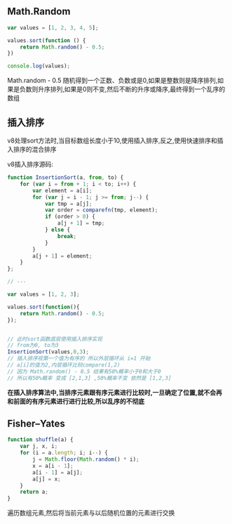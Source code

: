 ## Math.Random

```js
var values = [1, 2, 3, 4, 5];

values.sort(function () {
    return Math.random() - 0.5;
})

console.log(values);
```

Math.random - 0.5 随机得到一个正数、负数或是0,如果是整数则是降序排列,如果是负数则升序排列,如果是0则不变,然后不断的升序或降序,最终得到一个乱序的数组

## 插入排序

v8处理sort方法时,当目标数组长度小于10,使用插入排序,反之,使用快速排序和插入排序的混合排序

v8插入排序源码:

```js
function InsertionSort(a, from, to) {
    for (var i = from + 1; i < to; i++) {
        var element = a[i];
        for (var j = i - 1; j >= from; j--) {
            var tmp = a[j];
            var order = comparefn(tmp, element);
            if (order > 0) {
                a[j + 1] = tmp;
            } else {
                break;
            }
        }
        a[j + 1] = element;
    }
};

// ---

var values = [1, 2, 3];

values.sort(function(){
    return Math.random() - 0.5;
});


// 此时sort函数底层使用插入排序实现
// from为0, to为3
InsertionSort(values,0,3);
// 插入排序视第一个值为有序的 所以外层循环从 i=1 开始
// a[i]的值为2,内层循环比较compare(1,2)
// 因为 Math.random() - 0.5 结果有50%概率小于0和大于0
// 所以有50%概率 变成 [2,1,3] ,50%概率不变 依然是 [1,2,3]
```

**在插入排序算法中,当排序元素跟有序元素进行比较时,一旦确定了位置,就不会再和前面的有序元素进行进行比较,所以乱序的不彻底**

## Fisher–Yates

```js
function shuffle(a) {
    var j, x, i;
    for (i = a.length; i; i--) {
        j = Math.floor(Math.random() * i);
        x = a[i - 1];
        a[i - 1] = a[j];
        a[j] = x;
    }
    return a;
}
```

遍历数组元素,然后将当前元素与以后随机位置的元素进行交换
